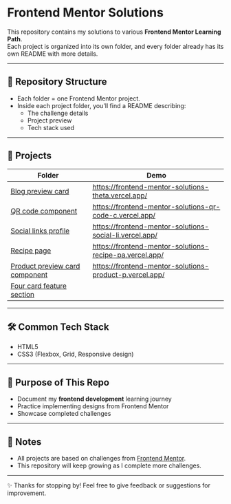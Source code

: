 # Frontend Mentor Solutions

This repository contains my solutions to various **Frontend Mentor Learning Path**.  
Each project is organized into its own folder, and every folder already has its own README with more details.

---

## 📂 Repository Structure

- Each folder = one Frontend Mentor project.
- Inside each project folder, you'll find a README describing:
  - The challenge details
  - Project preview
  - Tech stack used

---

## 🚀 Projects

| Folder                                                                    | Demo                                                    |
| ------------------------------------------------------------------------- | ------------------------------------------------------- |
| [Blog preview card](./Blog%20preview%20card/)                             | https://frontend-mentor-solutions-theta.vercel.app/     |
| [QR code component](./QR%20code%20component/)                             | https://frontend-mentor-solutions-qr-code-c.vercel.app/ |
| [Social links profile](./Social%20links%20profile/)                       | https://frontend-mentor-solutions-social-li.vercel.app/ |
| [Recipe page](./Recipe%20page/)                                           | https://frontend-mentor-solutions-recipe-pa.vercel.app/ |
| [Product preview card component](./Product%20preview%20card%20component/) | https://frontend-mentor-solutions-product-p.vercel.app/ |
| [Four card feature section](./Four%20card%20feature%20section/)           |                                                         |

---

## 🛠️ Common Tech Stack

- HTML5
- CSS3 (Flexbox, Grid, Responsive design)

---

## 🎯 Purpose of This Repo

- Document my **frontend development** learning journey
- Practice implementing designs from Frontend Mentor
- Showcase completed challenges

---

## 📌 Notes

- All projects are based on challenges from [Frontend Mentor](https://www.frontendmentor.io/).
- This repository will keep growing as I complete more challenges.

---

✨ Thanks for stopping by! Feel free to give feedback or suggestions for improvement.
